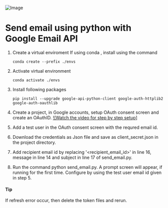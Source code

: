 ![Image](https://user-images.githubusercontent.com/43404287/172422574-9f1bf25f-0286-40f7-8e38-a0423a594b74.png)

# Send email using python with Google Email API

1. Create a virtual enviroment
    If using conda , install using the command 
    
    ```
    conda create --prefix ./envs
    ```

2. Activate virtual environment
    ```
    conda activate ./envs
    ```

3. Install following packages
    ```
    pip install --upgrade google-api-python-client google-auth-httplib2 google-auth-oauthlib
    ```

4. Create a project, in Google accounts, setup OAuth consent screen and create an OAuthID. 
    [![Watch the video for step by step setup]](https://youtu.be/6bzzpda63H0)   

5. Add a test user in the OAuth consent screen with the requred email id.
6. Download the credentials as Json file and save as client_secret.json in the project directory.
7. Add recipient email id by replacing '<recipient_email_id>' in line 16, message in line 14 and subject in line 17 of send_email.py.
8. Run the command python send_email.py. A prompt screen will appear, if running for the first time. Configure by using the test user email id given in step 5.

#### Tip
If refresh error occur, then delete the token files and rerun.
